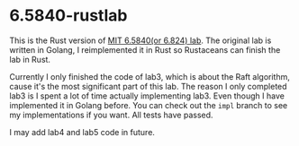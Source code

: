 # 6.5840-rustlab

This is the Rust version of [MIT 6.5840(or 6.824) lab](https://pdos.csail.mit.edu/6.824/). The original lab is written in Golang, I reimplemented it in Rust so Rustaceans can finish the lab in Rust.

Currently I only finished the code of lab3, which is about the Raft algorithm, cause it's the most significant part of this lab. The reason I only completed lab3 is I spent a lot of time actually implementing lab3. Even though I have implemented it in Golang before. You can check out the `impl` branch to see my implementations if you want. All tests have passed.

I may add lab4 and lab5 code in future.
